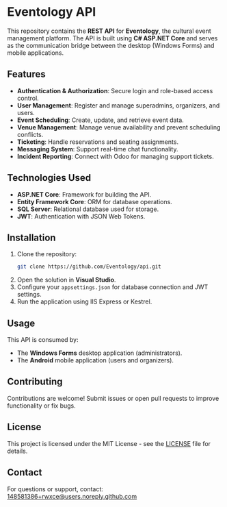 # Eventology API

This repository contains the **REST API** for **Eventology**, the cultural event management platform. The API is built using **C# ASP.NET Core** and serves as the communication bridge between the desktop (Windows Forms) and mobile applications.

## Features

- **Authentication & Authorization**: Secure login and role-based access control.
- **User Management**: Register and manage superadmins, organizers, and users.
- **Event Scheduling**: Create, update, and retrieve event data.
- **Venue Management**: Manage venue availability and prevent scheduling conflicts.
- **Ticketing**: Handle reservations and seating assignments.
- **Messaging System**: Support real-time chat functionality.
- **Incident Reporting**: Connect with Odoo for managing support tickets.

## Technologies Used

- **ASP.NET Core**: Framework for building the API.
- **Entity Framework Core**: ORM for database operations.
- **SQL Server**: Relational database used for storage.
- **JWT**: Authentication with JSON Web Tokens.

## Installation

1. Clone the repository:
   ```bash
   git clone https://github.com/Eventology/api.git
   ```
2. Open the solution in **Visual Studio**.
3. Configure your `appsettings.json` for database connection and JWT settings.
4. Run the application using IIS Express or Kestrel.

## Usage

This API is consumed by:
- The **Windows Forms** desktop application (administrators).
- The **Android** mobile application (users and organizers).

## Contributing

Contributions are welcome! Submit issues or open pull requests to improve functionality or fix bugs.

## License

This project is licensed under the MIT License - see the [LICENSE](LICENSE) file for details.

## Contact

For questions or support, contact: 148581386+rwxce@users.noreply.github.com
